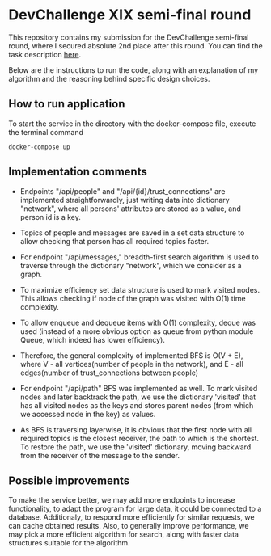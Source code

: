 # DevChallenge XIX semi-final round
This repository contains my submission for the DevChallenge semi-final round, where I secured absolute 2nd place after this round. You can find the task description [here](https://docs.google.com/document/d/1fJcMrI3MQEze8QWbnL3ltiIR9_W1ShdL7KoFXUFNjpE/edit).

Below are the instructions to run the code, along with an explanation of my algorithm and the reasoning behind specific design choices.

## How to run application
To start the service in the directory with the docker-compose file, execute the terminal command 
  ```
  docker-compose up
  ```
## Implementation comments
- Endpoints "/api/people" and "/api/{id}/trust_connections" are implemented straightforwardly, just writing data
into dictionary "network", where all persons' attributes are stored as a value, and person id is a key.
- Topics of people and messages are saved in a set data structure to allow checking that person has all required
topics faster.

- For endpoint "/api/messages," breadth-first search algorithm is used to traverse through the dictionary "network", which we consider as a graph.
- To maximize efficiency set data structure is used to mark visited nodes. This allows checking if node of the graph
was visited with O(1) time complexity.
- To allow enqueue and dequeue items with O(1) complexity, deque was used (instead of a more obvious option
as queue from python module Queue, which indeed has lower efficiency).
- Therefore, the general complexity of implemented BFS is O(V + E), where V - all vertices(number of people in the network), and E - all edges(number of trust_connections between people)

- For endpoint "/api/path" BFS was implemented as well. To mark visited nodes and later backtrack the path, we use
the dictionary 'visited' that has all visited nodes as the keys and stores parent nodes (from which we accessed
node in the key) as values.
- As BFS is traversing layerwise, it is obvious that the first node with all required
topics is the closest receiver, the path to which is the shortest. To restore the path, we use the 'visited' dictionary, moving backward from the receiver of the message to the sender.

## Possible improvements
To make the service better, we may add more endpoints to increase functionality, to adapt the program for large data, it could be connected to a database. Additionaly, to respond more efficiently for similar requests, we can cache obtained results. Also, to generally improve performance, we may pick a more efficient algorithm for search, along with faster data structures suitable for the algorithm.
